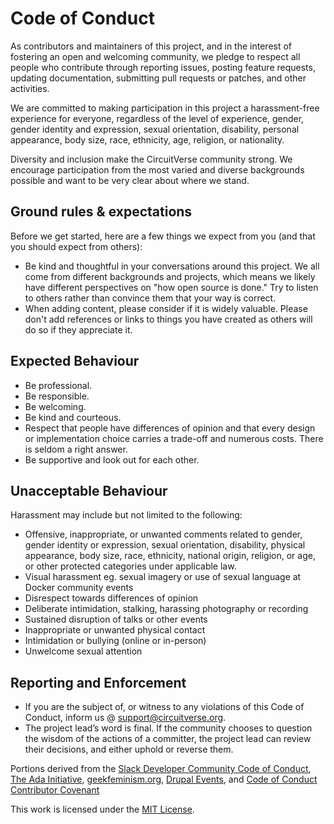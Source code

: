 # Code of Conduct

As contributors and maintainers of this project, and in the interest of fostering an open and welcoming community, we pledge to respect all people who contribute through reporting issues, posting feature requests, updating documentation, submitting pull requests or patches, and other activities.

We are committed to making participation in this project a harassment-free experience for everyone, regardless of the level of experience, gender, gender identity and expression, sexual orientation, disability, personal appearance, body size, race, ethnicity, age, religion, or nationality.

Diversity and inclusion make the CircuitVerse community strong. We encourage participation from the most varied and diverse backgrounds possible and want to be very clear about where we stand.

## Ground rules & expectations

Before we get started, here are a few things we expect from you (and that you should expect from others):

* Be kind and thoughtful in your conversations around this project. We all come from different backgrounds and projects, which means we likely have different perspectives on "how open source is done." Try to listen to others rather than convince them that your way is correct.
* When adding content, please consider if it is widely valuable. Please don't add references or links to things you have created as others will do so if they appreciate it.

## Expected Behaviour

- Be professional.
- Be responsible.
- Be welcoming.
- Be kind and courteous.
- Respect that people have differences of opinion and that every design or implementation choice carries a trade-off and numerous costs. There is seldom a right answer.
- Be supportive and look out for each other.

## Unacceptable Behaviour

Harassment may include but not limited to the following:
- Offensive, inappropriate, or unwanted comments related to gender, gender identity or expression, sexual orientation, disability, physical appearance, body size, race, ethnicity, national origin, religion, or age, or other protected categories under applicable law.
- Visual harassment eg. sexual imagery or use of sexual language at Docker community events
- Disrespect towards differences of opinion
- Deliberate intimidation, stalking, harassing photography or recording
- Sustained disruption of talks or other events
- Inappropriate or unwanted physical contact
- Intimidation or bullying (online or in-person)
- Unwelcome sexual attention

## Reporting and Enforcement

- If you are the subject of, or witness to any violations of this Code of Conduct, inform us @ <support@circuitverse.org>.
- The project lead’s word is final. If the community chooses to question the wisdom of the actions of a committer, the project lead can review their decisions, and either uphold or reverse them.

Portions derived from the [Slack Developer Community Code of Conduct][1], [The Ada Initiative][2], [geekfeminism.org][3], [Drupal Events][4], and [Code of Conduct Contributor Covenant][6]

This work is licensed under the [MIT License][5].

[1]: https://api.slack.com/docs/community-code-of-conduct
[2]: https://adainitiative.org/2014/02/18/howto-design-a-code-of-conduct-for-your-community/
[3]: https://geekfeminism.org/about/code-of-conduct/
[4]: https://events.drupal.org/dublin2016/code-conduct
[5]: https://github.com/CircuitVerse/CircuitVerse/blob/master/LICENSE
[6]: https://www.contributor-covenant.org/version/1/3/0/code-of-conduct.html

